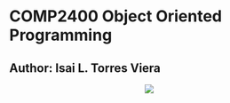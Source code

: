 <div>
  <h1>COMP2400 Object Oriented Programming</h1>
</div>

<div>
  <h2>Author: Isai L. Torres Viera</h2>
</div>

<div align="center">
  <img src="https://github.com/user-attachments/assets/d035f386-de3c-4cd0-a25a-445d3ee295a7">
</div>
